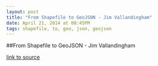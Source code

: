```yaml
---
layout: post
title: "From Shapefile to GeoJSON - Jim Vallandingham"
date: April 21, 2014 at 08:45PM
tags: shapefile, to, geo, json, geojson
---
```

##From Shapefile to GeoJSON - Jim Vallandingham

[link to source](http://ift.tt/1rfTgZJ) 
